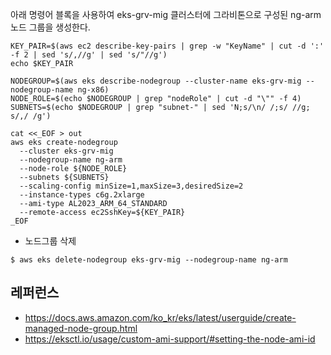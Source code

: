 아래 명령어 블록을 사용하여 eks-grv-mig 클러스터에 그라비톤으로 구성된 ng-arm 노드 그룹을 생성한다. 
```
KEY_PAIR=$(aws ec2 describe-key-pairs | grep -w "KeyName" | cut -d ':' -f 2 | sed 's/,//g' | sed 's/"//g')
echo $KEY_PAIR

NODEGROUP=$(aws eks describe-nodegroup --cluster-name eks-grv-mig --nodegroup-name ng-x86)
NODE_ROLE=$(echo $NODEGROUP | grep "nodeRole" | cut -d "\"" -f 4)
SUBNETS=$(echo $NODEGROUP | grep "subnet-" | sed 'N;s/\n/ /;s/ //g; s/,/ /g')

cat <<_EOF > out 
aws eks create-nodegroup 
  --cluster eks-grv-mig 
  --nodegroup-name ng-arm 
  --node-role ${NODE_ROLE} 
  --subnets ${SUBNETS} 
  --scaling-config minSize=1,maxSize=3,desiredSize=2 
  --instance-types c6g.2xlarge 
  --ami-type AL2023_ARM_64_STANDARD 
  --remote-access ec2SshKey=${KEY_PAIR}
_EOF 
```


* 노드그룹 삭제
```
$ aws eks delete-nodegroup eks-grv-mig --nodegroup-name ng-arm
```

## 레퍼런스 ##

* https://docs.aws.amazon.com/ko_kr/eks/latest/userguide/create-managed-node-group.html
* https://eksctl.io/usage/custom-ami-support/#setting-the-node-ami-id
